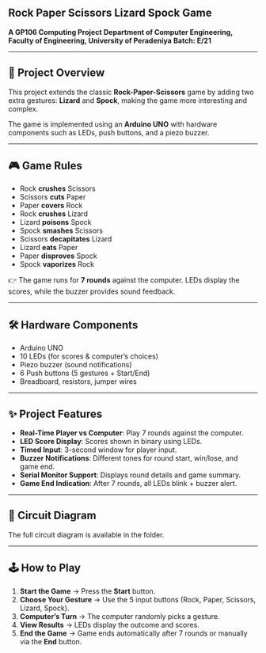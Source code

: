 

## Rock Paper Scissors Lizard Spock Game

**A GP106 Computing Project**
**Department of Computer Engineering, Faculty of Engineering, University of Peradeniya**
**Batch: E/21**

---

## 📌 Project Overview

This project extends the classic **Rock-Paper-Scissors** game by adding two extra gestures: **Lizard** and **Spock**, making the game more interesting and complex.

The game is implemented using an **Arduino UNO** with hardware components such as LEDs, push buttons, and a piezo buzzer.

---

## 🎮 Game Rules

* Rock **crushes** Scissors
* Scissors **cuts** Paper
* Paper **covers** Rock
* Rock **crushes** Lizard
* Lizard **poisons** Spock
* Spock **smashes** Scissors
* Scissors **decapitates** Lizard
* Lizard **eats** Paper
* Paper **disproves** Spock
* Spock **vaporizes** Rock

👉 The game runs for **7 rounds** against the computer. LEDs display the scores, while the buzzer provides sound feedback.

---

## 🛠️ Hardware Components

* Arduino UNO
* 10 LEDs (for scores & computer’s choices)
* Piezo buzzer (sound notifications)
* 6 Push buttons (5 gestures + Start/End)
* Breadboard, resistors, jumper wires

---

## ✨ Project Features

* **Real-Time Player vs Computer**: Play 7 rounds against the computer.
* **LED Score Display**: Scores shown in binary using LEDs.
* **Timed Input**: 3-second window for player input.
* **Buzzer Notifications**: Different tones for round start, win/lose, and game end.
* **Serial Monitor Support**: Displays round details and game summary.
* **Game End Indication**: After 7 rounds, all LEDs blink + buzzer alert.

---

## 📐 Circuit Diagram

The full circuit diagram is available in the folder.

---

## 🕹️ How to Play

1. **Start the Game** → Press the **Start** button.
2. **Choose Your Gesture** → Use the 5 input buttons (Rock, Paper, Scissors, Lizard, Spock).
3. **Computer’s Turn** → The computer randomly picks a gesture.
4. **View Results** → LEDs display the outcome and scores.
5. **End the Game** → Game ends automatically after 7 rounds or manually via the **End** button.


